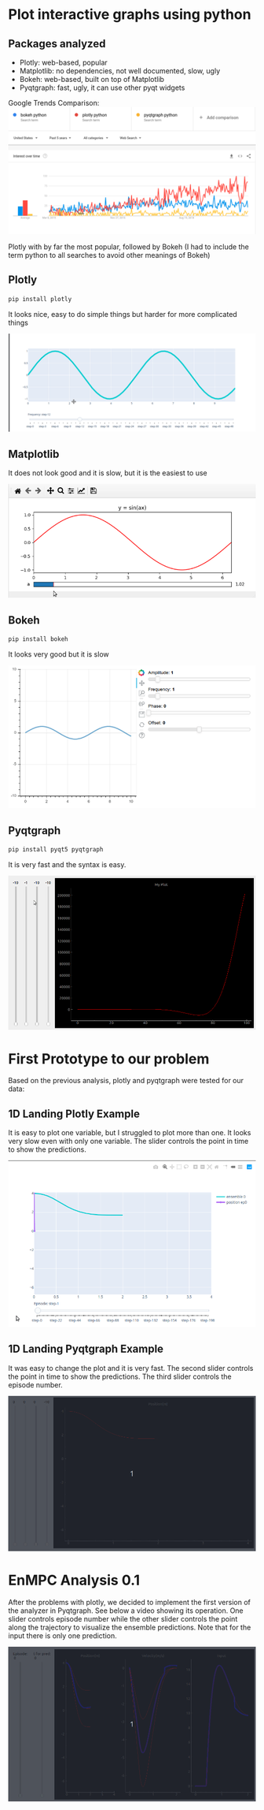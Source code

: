 # Plot interactive graphs using python

## Packages analyzed

- Plotly: web-based, popular
- Matplotlib: no dependencies, not well documented, slow, ugly
- Bokeh: web-based, built on top of Matplotlib
- Pyqtgraph: fast, ugly, it can use other pyqt widgets 

Google Trends Comparison:
![comparision](comparision.png)

Plotly with by far the most popular, followed by Bokeh (I had to include the term python to all searches to avoid other meanings of Bokeh)

## Plotly

```bash
pip install plotly
```

It looks nice, easy to do simple things but harder for more complicated things

![plotly](plotly_slider.gif)

## Matplotlib
It does not look good and it is slow, but it is the easiest to use

![matplotlib](matplotlib_slider.gif)

## Bokeh

```bash
pip install bokeh
```

It looks very good but it is slow

![bokeh](bokeh_slider.gif)

## Pyqtgraph

```bash
pip install pyqt5 pyqtgraph
```

It is very fast and the syntax is easy.

![pyqtgraph](pyqtgraph_slider.gif)

# First Prototype to our problem

Based on the previous analysis, plotly and pyqtgraph were tested for our data:

## 1D Landing Plotly Example

It is easy to plot one variable, but I struggled to plot more than one. It looks very slow even with only one variable. The slider controls the point in time to show the predictions.

![1d_plotly](1d_plotly.gif)

## 1D Landing Pyqtgraph Example

It was easy to change the plot and it is very fast. The second slider controls the point in time to show the predictions. The third slider controls the episode number.

![1d_pyqtgraph](1d_pyqtgraph.gif)

# EnMPC Analysis 0.1

After the problems with plotly, we decided to implement the first version of the analyzer in Pyqtgraph. See below a video showing its operation. One slider controls episode number while the other slider controls the point along the trajectory to visualize the ensemble predictions. Note that for the input there is only one prediction.

![1d_pyqtgraph_2](1d_pyqtgraph_2.gif)